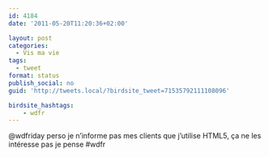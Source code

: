 ```yaml
---
id: 4184
date: '2011-05-20T11:20:36+02:00'

layout: post
categories:
  - Vis ma vie
tags:
  - tweet
format: status
publish_social: no
guid: 'http://tweets.local/?birdsite_tweet=71535792111108096'

birdsite_hashtags:
    - wdfr
---
```


@wdfriday perso je n’informe pas mes clients que j’utilise HTML5, ça ne les intéresse pas je pense #wdfr